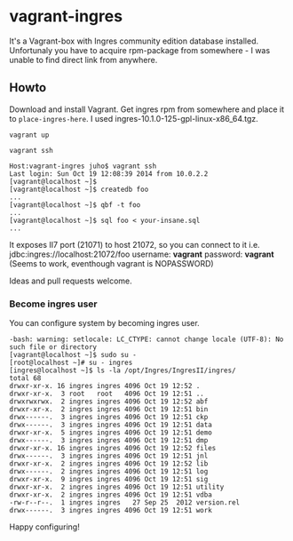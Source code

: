 vagrant-ingres
==============

It's a Vagrant-box with Ingres community edition database installed. Unfortunaly you have to acquire rpm-package from somewhere - I was unable to find direct link from anywhere.

## Howto ##

Download and install Vagrant. Get ingres rpm from somewhere and place it to `place-ingres-here`. I used ingres-10.1.0-125-gpl-linux-x86_64.tgz.

```
vagrant up
```

```
vagrant ssh
```

```
Host:vagrant-ingres juho$ vagrant ssh
Last login: Sun Oct 19 12:08:39 2014 from 10.0.2.2
[vagrant@localhost ~]$ 
[vagrant@localhost ~]$ createdb foo
...
[vagrant@localhost ~]$ qbf -t foo
...
[vagrant@localhost ~]$ sql foo < your-insane.sql
...
```

It exposes II7 port (21071) to host 21072, so you can connect to it i.e. jdbc:ingres://localhost:21072/foo username: **vagrant** password: **vagrant** (Seems to work, eventhough vagrant is NOPASSWORD)

Ideas and pull requests welcome.

### Become ingres user ###

You can configure system by becoming ingres user.

```
-bash: warning: setlocale: LC_CTYPE: cannot change locale (UTF-8): No such file or directory
[vagrant@localhost ~]$ sudo su -
[root@localhost ~]# su - ingres
[ingres@localhost ~]$ ls -la /opt/Ingres/IngresII/ingres/
total 68
drwxr-xr-x. 16 ingres ingres 4096 Oct 19 12:52 .
drwxr-xr-x.  3 root   root   4096 Oct 19 12:51 ..
drwxrwxrwx.  2 ingres ingres 4096 Oct 19 12:52 abf
drwxr-xr-x.  2 ingres ingres 4096 Oct 19 12:51 bin
drwx------.  3 ingres ingres 4096 Oct 19 12:51 ckp
drwx------.  3 ingres ingres 4096 Oct 19 12:51 data
drwxr-xr-x.  5 ingres ingres 4096 Oct 19 12:51 demo
drwx------.  3 ingres ingres 4096 Oct 19 12:51 dmp
drwxr-xr-x. 16 ingres ingres 4096 Oct 19 12:52 files
drwx------.  3 ingres ingres 4096 Oct 19 12:51 jnl
drwxr-xr-x.  2 ingres ingres 4096 Oct 19 12:52 lib
drwx------.  2 ingres ingres 4096 Oct 19 12:51 log
drwxr-xr-x.  9 ingres ingres 4096 Oct 19 12:51 sig
drwxr-xr-x.  2 ingres ingres 4096 Oct 19 12:51 utility
drwxr-xr-x.  2 ingres ingres 4096 Oct 19 12:51 vdba
-rw-r--r--.  1 ingres ingres   27 Sep 25  2012 version.rel
drwx------.  3 ingres ingres 4096 Oct 19 12:51 work
```

Happy configuring!
